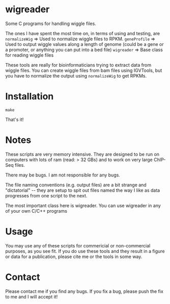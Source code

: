 wigreader
=========

Some C programs for handling wiggle files.

The ones I have spent the most time on, in terms of using and testing, are
`normalizeWig` => Used to normalize wiggle files to RPKM.
`geneProfile` => Used to output wiggle values along a length of genome (could be a gene or a promoter, or anything you can put into a bed file)
`wigreader` => Base class for reading wiggle files

These tools are really for bioinformaticians trying to extract data from wiggle files. You can create wiggle files from bam files using IGVTools, but you have to normalize the output using `normalizeWig` to get RPKMs.


Installation
=========
`make`

That's it!

Notes
=========
These scripts are very memory intensive. They are designed to be run on computers with lots of ram (read: > 32 GBs) and to work on very large ChIP-Seq files.

There may be bugs. I am not responsible for any bugs.

The file naming conventions (e.g. output files) are a bit strange and "dictatorial" -- they are setup to spit out files named the way I like as data progresses from one script to the next.

The most important class here is wigreader. You can use wigreader in any of your own C/C++ programs

Usage
=========
You may use any of these scripts for commericial or non-commercial purposes, as you see fit. If you do use these tools and they result in a figure or data for a publication, please cite me or the tools in some way.

Contact
=========
Please contact me if you find any bugs. If you fix a bug, please push the fix to me and I will accept it!